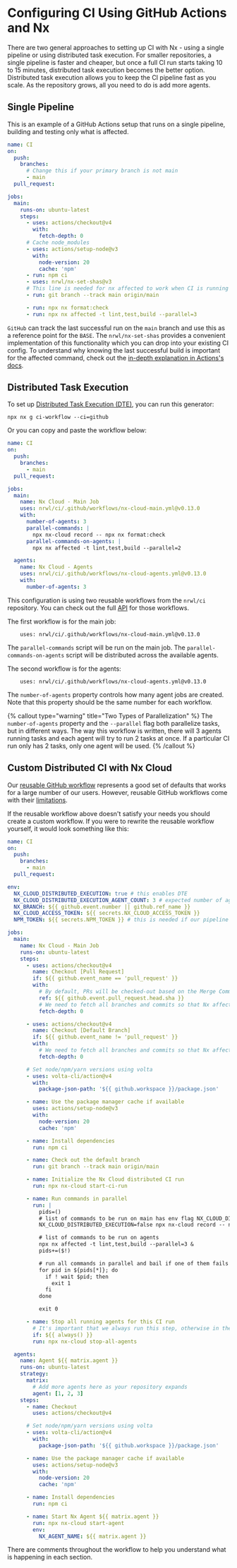 # Configuring CI Using GitHub Actions and Nx

There are two general approaches to setting up CI with Nx - using a single pipeline or using distributed task execution. For smaller repositories, a single pipeline is faster and cheaper, but once a full CI run starts taking 10 to 15 minutes, distributed task execution becomes the better option. Distributed task execution allows you to keep the CI pipeline fast as you scale. As the repository grows, all you need to do is add more agents.

## Single Pipeline

This is an example of a GitHub Actions setup that runs on a single pipeline, building and testing only what is affected.

```yaml {% fileName=".github/workflows/ci.yml" %}
name: CI
on:
  push:
    branches:
      # Change this if your primary branch is not main
      - main
  pull_request:

jobs:
  main:
    runs-on: ubuntu-latest
    steps:
      - uses: actions/checkout@v4
        with:
          fetch-depth: 0
      # Cache node_modules
      - uses: actions/setup-node@v3
        with:
          node-version: 20
          cache: 'npm'
      - run: npm ci
      - uses: nrwl/nx-set-shas@v3
      # This line is needed for nx affected to work when CI is running on a PR
      - run: git branch --track main origin/main

      - run: npx nx format:check
      - run: npx nx affected -t lint,test,build --parallel=3
```

`GitHub` can track the last successful run on the `main` branch and use this as a reference point for the `BASE`. The `nrwl/nx-set-shas` provides a convenient implementation of this functionality which you can drop into your existing CI config.
To understand why knowing the last successful build is important for the affected command, check out the [in-depth explanation in Actions's docs](https://github.com/marketplace/actions/nx-set-shas#background).

## Distributed Task Execution

To set up [Distributed Task Execution (DTE)](/nx-cloud/features/distribute-task-execution), you can run this generator:

```shell
npx nx g ci-workflow --ci=github
```

Or you can copy and paste the workflow below:

```yaml {% fileName=".github/workflows/ci.yml" %}
name: CI
on:
  push:
    branches:
      - main
  pull_request:

jobs:
  main:
    name: Nx Cloud - Main Job
    uses: nrwl/ci/.github/workflows/nx-cloud-main.yml@v0.13.0
    with:
      number-of-agents: 3
      parallel-commands: |
        npx nx-cloud record -- npx nx format:check
      parallel-commands-on-agents: |
        npx nx affected -t lint,test,build --parallel=2

  agents:
    name: Nx Cloud - Agents
    uses: nrwl/ci/.github/workflows/nx-cloud-agents.yml@v0.13.0
    with:
      number-of-agents: 3
```

This configuration is using two reusable workflows from the `nrwl/ci` repository. You can check out the full [API](https://github.com/nrwl/ci) for those workflows.

The first workflow is for the main job:

```
    uses: nrwl/ci/.github/workflows/nx-cloud-main.yml@v0.13.0
```

The `parallel-commands` script will be run on the main job. The `parallel-commands-on-agents` script will be distributed across the available agents.

The second workflow is for the agents:

```
    uses: nrwl/ci/.github/workflows/nx-cloud-agents.yml@v0.13.0
```

The `number-of-agents` property controls how many agent jobs are created. Note that this property should be the same number for each workflow.

{% callout type="warning" title="Two Types of Parallelization" %}
The `number-of-agents` property and the `--parallel` flag both parallelize tasks, but in different ways. The way this workflow is written, there will 3 agents running tasks and each agent will try to run 2 tasks at once. If a particular CI run only has 2 tasks, only one agent will be used.
{% /callout %}

## Custom Distributed CI with Nx Cloud

Our [reusable GitHub workflow](https://github.com/nrwl/ci) represents a good set of defaults that works for a large number of our users. However, reusable GitHub workflows come with their [limitations](https://docs.github.com/en/actions/using-workflows/reusing-workflows).

If the reusable workflow above doesn't satisfy your needs you should create a custom workflow. If you were to rewrite the reusable workflow yourself, it would look something like this:

```yaml {% fileName=".github/workflows/ci.yml" %}
name: CI
on:
  push:
    branches:
      - main
  pull_request:

env:
  NX_CLOUD_DISTRIBUTED_EXECUTION: true # this enables DTE
  NX_CLOUD_DISTRIBUTED_EXECUTION_AGENT_COUNT: 3 # expected number of agents
  NX_BRANCH: ${{ github.event.number || github.ref_name }}
  NX_CLOUD_ACCESS_TOKEN: ${{ secrets.NX_CLOUD_ACCESS_TOKEN }}
  NPM_TOKEN: ${{ secrets.NPM_TOKEN }} # this is needed if our pipeline publishes to npm

jobs:
  main:
    name: Nx Cloud - Main Job
    runs-on: ubuntu-latest
    steps:
      - uses: actions/checkout@v4
        name: Checkout [Pull Request]
        if: ${{ github.event_name == 'pull_request' }}
        with:
          # By default, PRs will be checked-out based on the Merge Commit, but we want the actual branch HEAD.
          ref: ${{ github.event.pull_request.head.sha }}
          # We need to fetch all branches and commits so that Nx affected has a base to compare against.
          fetch-depth: 0

      - uses: actions/checkout@v4
        name: Checkout [Default Branch]
        if: ${{ github.event_name != 'pull_request' }}
        with:
          # We need to fetch all branches and commits so that Nx affected has a base to compare against.
          fetch-depth: 0

      # Set node/npm/yarn versions using volta
      - uses: volta-cli/action@v4
        with:
          package-json-path: '${{ github.workspace }}/package.json'

      - name: Use the package manager cache if available
        uses: actions/setup-node@v3
        with:
          node-version: 20
          cache: 'npm'

      - name: Install dependencies
        run: npm ci

      - name: Check out the default branch
        run: git branch --track main origin/main

      - name: Initialize the Nx Cloud distributed CI run
        run: npx nx-cloud start-ci-run

      - name: Run commands in parallel
        run: |
          pids=()
          # list of commands to be run on main has env flag NX_CLOUD_DISTRIBUTED_EXECUTION set to false
          NX_CLOUD_DISTRIBUTED_EXECUTION=false npx nx-cloud record -- npx nx format:check & pids+=($!)

          # list of commands to be run on agents
          npx nx affected -t lint,test,build --parallel=3 & 
          pids+=($!)

          # run all commands in parallel and bail if one of them fails
          for pid in ${pids[*]}; do
            if ! wait $pid; then
              exit 1
            fi
          done

          exit 0

      - name: Stop all running agents for this CI run
        # It's important that we always run this step, otherwise in the case of any failures in preceding non-Nx steps, the agents will keep running and waste billable minutes
        if: ${{ always() }}
        run: npx nx-cloud stop-all-agents

  agents:
    name: Agent ${{ matrix.agent }}
    runs-on: ubuntu-latest
    strategy:
      matrix:
        # Add more agents here as your repository expands
        agent: [1, 2, 3]
    steps:
      - name: Checkout
        uses: actions/checkout@v4

      # Set node/npm/yarn versions using volta
      - uses: volta-cli/action@v4
        with:
          package-json-path: '${{ github.workspace }}/package.json'

      - name: Use the package manager cache if available
        uses: actions/setup-node@v3
        with:
          node-version: 20
          cache: 'npm'

      - name: Install dependencies
        run: npm ci

      - name: Start Nx Agent ${{ matrix.agent }}
        run: npx nx-cloud start-agent
        env:
          NX_AGENT_NAME: ${{ matrix.agent }}
```

There are comments throughout the workflow to help you understand what is happening in each section.
